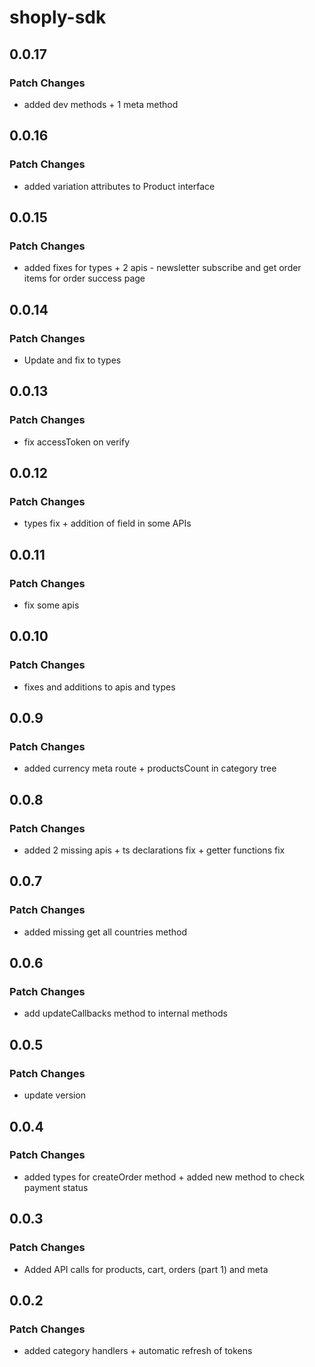 # shoply-sdk

## 0.0.17

### Patch Changes

- added dev methods + 1 meta method

## 0.0.16

### Patch Changes

- added variation attributes to Product interface

## 0.0.15

### Patch Changes

- added fixes for types + 2 apis - newsletter subscribe and get order items for order success page

## 0.0.14

### Patch Changes

- Update and fix to types

## 0.0.13

### Patch Changes

- fix accessToken on verify

## 0.0.12

### Patch Changes

- types fix + addition of field in some APIs

## 0.0.11

### Patch Changes

- fix some apis

## 0.0.10

### Patch Changes

- fixes and additions to apis and types

## 0.0.9

### Patch Changes

- added currency meta route + productsCount in category tree

## 0.0.8

### Patch Changes

- added 2 missing apis + ts declarations fix + getter functions fix

## 0.0.7

### Patch Changes

- added missing get all countries method

## 0.0.6

### Patch Changes

- add updateCallbacks method to internal methods

## 0.0.5

### Patch Changes

- update version

## 0.0.4

### Patch Changes

- added types for createOrder method + added new method to check payment status

## 0.0.3

### Patch Changes

- Added API calls for products, cart, orders (part 1) and meta

## 0.0.2

### Patch Changes

- added category handlers + automatic refresh of tokens
